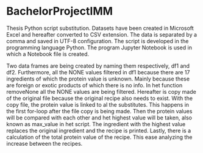 # BachelorProjectIMM
Thesis Python script substitution.
Datasets have been created in Microsoft Excel and hereafter converted to CSV extension. The data is separated by a comma and saved in UTF-8 configuration. 
The script is developed in the programming language Python. The program Jupyter Notebook is used in which a Notebook file is created.

Two data frames are being created by naming them respectively, df1 and df2. Furthermore, all the NONE values filtered in df1 because there are 17 ingredients of which the protein value is unknown. Mainly because these are foreign or exotic products of which there is no info.
In het function removeNone all the NONE values are being filtered. Hereafter is copy made of the original file because the original recipe also needs to exist. With the copy file, the protein value is linked to al the substitutes. This happens in the first for-loop after the file copy is being made. Then the protein values will be compared with each other and het highest value will be taken, also known as max_value in het script. The ingredient with the highest value replaces the original ingredient and the recipe is printed. Lastly, there is a calculation of the total protein value of the recipe. This ease analyzing the increase between the recipes. 
